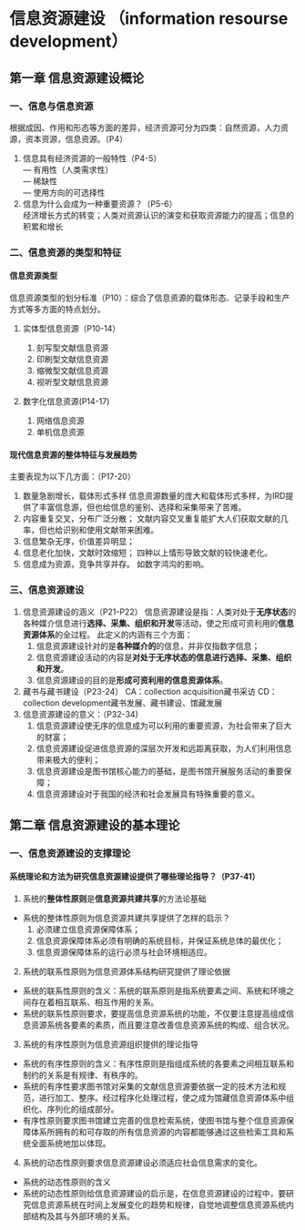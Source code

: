 # 信息资源建设  （information resourse development）

## 第一章 信息资源建设概论

### 一、信息与信息资源
根据成因、作用和形态等方面的差异，经济资源可分为四类：自然资源，人力资源，资本资源，信息资源。（P4）
1. 信息具有经济资源的一般特性（P4-5）  
  — 有用性（人类需求性）  
  — 稀缺性  
  — 使用方向的可选择性
2. 信息为什么会成为一种重要资源？（P5-6）  
经济增长方式的转变；人类对资源认识的演变和获取资源能力的提高；信息的积累和增长

### 二、信息资源的类型和特征

#### 信息资源类型
信息资源类型的划分标准（P10）：综合了信息资源的载体形态、记录手段和生产方式等多方面的特点划分。

1. 实体型信息资源（P10-14）
    1. 刻写型文献信息资源
    2. 印刷型文献信息资源
    3. 缩微型文献信息资源
    4. 视听型文献信息资源

2. 数字化信息资源(P14-17)
    1. 网络信息资源
    2. 单机信息资源

#### 现代信息资源的整体特征与发展趋势
主要表现为以下几方面：（P17-20）
1. 数量急剧增长，载体形式多样
信息资源数量的庞大和载体形式多样，为IRD提供了丰富信息源，但也给信息的鉴别、选择和采集带来了苦难。
2. 内容重复交叉，分布广泛分散；
文献内容交叉重复能扩大人们获取文献的几率，但也给识别和使用文献带来困难。
3. 信息繁杂无序，价值差异明显；
4. 信息老化加快，文献时效缩短；
四种以上情形导致文献的较快速老化。
5. 信息成为资源，竞争共享并存。
如数字鸿沟的影响。

### 三、信息资源建设
1. 信息资源建设的涵义（P21-P22）
信息资源建设是指：人类对处于**无序状态**的各种媒介信息进行**选择、采集、组织和开发**等活动，使之形成可资利用的**信息资源体系**的全过程。
此定义的内涵有三个方面：
	1. 信息资源建设针对的是**各种媒介的**的信息，并非仅指数字信息；
	2. 信息资源建设活动的内容是**对处于无序状态的信息进行选择、采集、组织和开发**。
	3. 信息资源建设的目的是**形成可资利用的信息资源体系**。
2. 藏书与藏书建设（P23-24）
CA：collection acquisition藏书采访
CD：collection development藏书发展、藏书建设、馆藏发展
3. 信息资源建设的意义：（P32-34)
	1. 信息资源建设使无序的信息成为可以利用的重要资源，为社会带来了巨大的财富；
	2. 信息资源建设促进信息资源的深层次开发和远距离获取，为人们利用信息带来极大的便利；
	3. 信息资源建设是图书馆核心能力的基础，是图书馆开展服务活动的重要保障；
	4. 信息资源建设对于我国的经济和社会发展具有特殊重要的意义。

## 第二章 信息资源建设的基本理论

### 一、信息资源建设的支撑理论

#### 系统理论和方法为研究信息资源建设提供了哪些理论指导？（P37-41）
1. 系统的**整体性原则**是**信息资源共建共享**的方法论基础
- 系统的整体性原则为信息资源共建共享提供了怎样的启示？
	1. 必须建立信息资源保障体系；
	2. 信息资源保障体系必须有明确的系统目标，并保证系统总体的最优化；
	3. 信息资源保障体系的运行必须与社会环境相适应。
2. 系统的联系性原则为信息资源体系结构研究提供了理论依据
- 系统的联系性原则的含义：系统的联系原则是指系统要素之间、系统和环境之间存在着相互联系、相互作用的关系。
- 系统的联系性原则要求，要提高信息资源系统的功能，不仅要注意提高组成信息资源系统各要素的素质，而且要注意改善信息资源系统的构成、组合状况。
3. 系统的有序性原则为信息资源组织提供的理论指导
- 系统的有序性原则的含义：有序性原则是指组成系统的各要素之间相互联系和制约的关系是有规律、有秩序的。
- 系统的有序性要求图书馆对采集的文献信息资源要依据一定的技术方法和规范，进行加工、整序。经过程序化处理过程，使之成为馆藏信息资源体系中组织化、序列化的组成部分。
- 有序性原则要求图书馆建立完善的信息检索系统，使图书馆与整个信息资源保障体系所拥有的和可存取的所有信息资源的内容都能够通过这些检索工具和系统全面系统地加以体现。
4. 系统的动态性原则要求信息资源建设必须适应社会信息需求的变化。
- 系统的动态性原则的含义
- 系统的动态性原则给信息资源建设的启示是，在信息资源建设的过程中，要研究信息资源系统在时间上发展变化的趋势和规律，自觉地调整信息资源系统内部结构及其与外部环境的关系。
